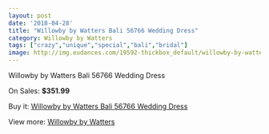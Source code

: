 ```yaml
---
layout: post
date: '2018-04-28'
title: "Willowby by Watters Bali 56766 Wedding Dress"
category: Willowby by Watters
tags: ["crazy","unique","special","bali","bridal"]
image: http://img.eudances.com/19592-thickbox_default/willowby-by-watters-bali-56766-wedding-dress.jpg
---
```

Willowby by Watters Bali 56766 Wedding Dress

On Sales: **$351.99**
<a href="https://www.eudances.com/en/willowby-by-watters/5825-willowby-by-watters-bali-56766-wedding-dress.html"><amp-img layout="responsive" width="600" height="600" src="//img.eudances.com/19592-thickbox_default/willowby-by-watters-bali-56766-wedding-dress.jpg" alt="Willowby by Watters Bali 56766 Wedding Dress 0" /></a>
<a href="https://www.eudances.com/en/willowby-by-watters/5825-willowby-by-watters-bali-56766-wedding-dress.html"><amp-img layout="responsive" width="600" height="600" src="//img.eudances.com/19596-thickbox_default/willowby-by-watters-bali-56766-wedding-dress.jpg" alt="Willowby by Watters Bali 56766 Wedding Dress 1" /></a>
<a href="https://www.eudances.com/en/willowby-by-watters/5825-willowby-by-watters-bali-56766-wedding-dress.html"><amp-img layout="responsive" width="600" height="600" src="//img.eudances.com/19595-thickbox_default/willowby-by-watters-bali-56766-wedding-dress.jpg" alt="Willowby by Watters Bali 56766 Wedding Dress 2" /></a>
<a href="https://www.eudances.com/en/willowby-by-watters/5825-willowby-by-watters-bali-56766-wedding-dress.html"><amp-img layout="responsive" width="600" height="600" src="//img.eudances.com/19594-thickbox_default/willowby-by-watters-bali-56766-wedding-dress.jpg" alt="Willowby by Watters Bali 56766 Wedding Dress 3" /></a>
<a href="https://www.eudances.com/en/willowby-by-watters/5825-willowby-by-watters-bali-56766-wedding-dress.html"><amp-img layout="responsive" width="600" height="600" src="//img.eudances.com/19593-thickbox_default/willowby-by-watters-bali-56766-wedding-dress.jpg" alt="Willowby by Watters Bali 56766 Wedding Dress 4" /></a>

Buy it: [Willowby by Watters Bali 56766 Wedding Dress](https://www.eudances.com/en/willowby-by-watters/5825-willowby-by-watters-bali-56766-wedding-dress.html "Willowby by Watters Bali 56766 Wedding Dress")

View more: [Willowby by Watters](https://www.eudances.com/en/48-willowby-by-watters "Willowby by Watters")